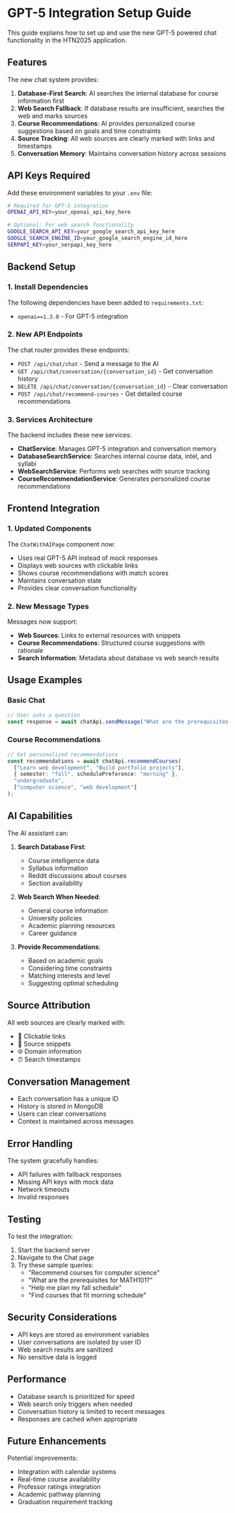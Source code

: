 # GPT-5 Integration Setup Guide

This guide explains how to set up and use the new GPT-5 powered chat functionality in the HTN2025 application.

## Features

The new chat system provides:

1. **Database-First Search**: AI searches the internal database for course information first
2. **Web Search Fallback**: If database results are insufficient, searches the web and marks sources
3. **Course Recommendations**: AI provides personalized course suggestions based on goals and time constraints
4. **Source Tracking**: All web sources are clearly marked with links and timestamps
5. **Conversation Memory**: Maintains conversation history across sessions

## API Keys Required

Add these environment variables to your `.env` file:

```bash
# Required for GPT-5 integration
OPENAI_API_KEY=your_openai_api_key_here

# Optional: For web search functionality
GOOGLE_SEARCH_API_KEY=your_google_search_api_key_here
GOOGLE_SEARCH_ENGINE_ID=your_google_search_engine_id_here
SERPAPI_KEY=your_serpapi_key_here
```

## Backend Setup

### 1. Install Dependencies

The following dependencies have been added to `requirements.txt`:
- `openai==1.3.0` - For GPT-5 integration

### 2. New API Endpoints

The chat router provides these endpoints:

- `POST /api/chat/chat` - Send a message to the AI
- `GET /api/chat/conversation/{conversation_id}` - Get conversation history
- `DELETE /api/chat/conversation/{conversation_id}` - Clear conversation
- `POST /api/chat/recommend-courses` - Get detailed course recommendations

### 3. Services Architecture

The backend includes these new services:

- **ChatService**: Manages GPT-5 integration and conversation memory
- **DatabaseSearchService**: Searches internal course data, intel, and syllabi
- **WebSearchService**: Performs web searches with source tracking
- **CourseRecommendationService**: Generates personalized course recommendations

## Frontend Integration

### 1. Updated Components

The `ChatWithAIPage` component now:
- Uses real GPT-5 API instead of mock responses
- Displays web sources with clickable links
- Shows course recommendations with match scores
- Maintains conversation state
- Provides clear conversation functionality

### 2. New Message Types

Messages now support:
- **Web Sources**: Links to external resources with snippets
- **Course Recommendations**: Structured course suggestions with rationale
- **Search Information**: Metadata about database vs web search results

## Usage Examples

### Basic Chat
```typescript
// User asks a question
const response = await chatApi.sendMessage("What are the prerequisites for CS201?");
```

### Course Recommendations
```typescript
// Get personalized recommendations
const recommendations = await chatApi.recommendCourses(
  ["Learn web development", "Build portfolio projects"],
  { semester: "fall", schedulePreference: "morning" },
  "undergraduate",
  ["computer science", "web development"]
);
```

## AI Capabilities

The AI assistant can:

1. **Search Database First**: 
   - Course intelligence data
   - Syllabus information
   - Reddit discussions about courses
   - Section availability

2. **Web Search When Needed**:
   - General course information
   - University policies
   - Academic planning resources
   - Career guidance

3. **Provide Recommendations**:
   - Based on academic goals
   - Considering time constraints
   - Matching interests and level
   - Suggesting optimal scheduling

## Source Attribution

All web sources are clearly marked with:
- 🔗 Clickable links
- 📝 Source snippets
- 🌐 Domain information
- ⏰ Search timestamps

## Conversation Management

- Each conversation has a unique ID
- History is stored in MongoDB
- Users can clear conversations
- Context is maintained across messages

## Error Handling

The system gracefully handles:
- API failures with fallback responses
- Missing API keys with mock data
- Network timeouts
- Invalid responses

## Testing

To test the integration:

1. Start the backend server
2. Navigate to the Chat page
3. Try these sample queries:
   - "Recommend courses for computer science"
   - "What are the prerequisites for MATH101?"
   - "Help me plan my fall schedule"
   - "Find courses that fit morning schedule"

## Security Considerations

- API keys are stored as environment variables
- User conversations are isolated by user ID
- Web search results are sanitized
- No sensitive data is logged

## Performance

- Database search is prioritized for speed
- Web search only triggers when needed
- Conversation history is limited to recent messages
- Responses are cached when appropriate

## Future Enhancements

Potential improvements:
- Integration with calendar systems
- Real-time course availability
- Professor ratings integration
- Academic pathway planning
- Graduation requirement tracking
